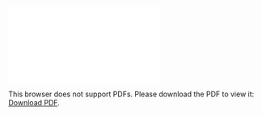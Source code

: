 <!-- <embed src="Class_diagram.pdf" type="application/pdf"/> -->
<object data="Class_diagram.pdf" type="application/pdf" width="700px" height="700px">
    <embed src="Class_diagram.pdf">
        <p>This browser does not support PDFs. Please download the PDF to view it: <a href="http://yoursite.com/the.pdf">Download PDF</a>.</p>
    </embed>
</object>
